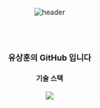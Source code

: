 <div align="center">
  
![header](https://capsule-render.vercel.app/api?type=cylinder&color=50bcdf&height=130&style=flat-square&section=header&text=ysh038&fontColor=ffffff&fontSize=30&animation=fadeIn&fontAlignY=55)

</br>
</br>

### 유상훈의 GitHub 입니다

#### 기술 스택

<img src="https://img.shields.io/badge/Java-007396?style=flat&logo=OpenJDK&logoColor=white"/>

</div>

